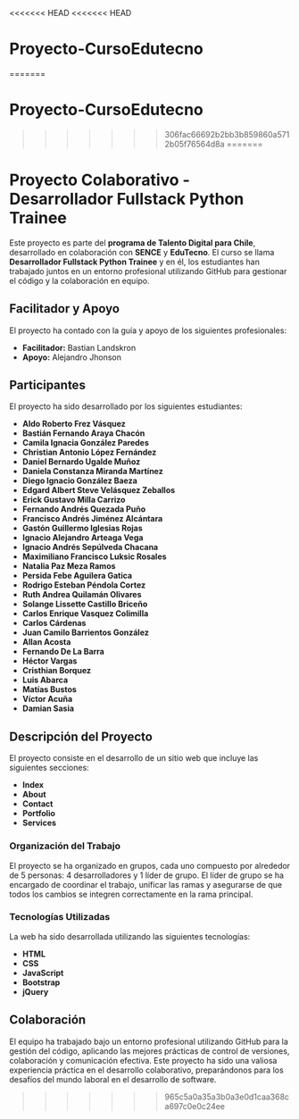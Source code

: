 <<<<<<< HEAD
<<<<<<< HEAD
# Proyecto-CursoEdutecno
=======
# Proyecto-CursoEdutecno
>>>>>>> 306fac66692b2bb3b859860a5712b05f76564d8a
=======
# Proyecto Colaborativo - Desarrollador Fullstack Python Trainee

Este proyecto es parte del **programa de Talento Digital para Chile**, desarrollado en colaboración con **SENCE** y **EduTecno**. El curso se llama **Desarrollador Fullstack Python Trainee** y en él, los estudiantes han trabajado juntos en un entorno profesional utilizando GitHub para gestionar el código y la colaboración en equipo.

## Facilitador y Apoyo

El proyecto ha contado con la guía y apoyo de los siguientes profesionales:

- **Facilitador:** Bastian Landskron
- **Apoyo:** Alejandro Jhonson

## Participantes

El proyecto ha sido desarrollado por los siguientes estudiantes:

- **Aldo Roberto Frez Vásquez**
- **Bastián Fernando Araya Chacón**
- **Camila Ignacia González Paredes**
- **Christian Antonio López Fernández**
- **Daniel Bernardo Ugalde Muñoz**
- **Daniela Constanza Miranda Martínez**
- **Diego Ignacio González Baeza**
- **Edgard Albert Steve Velásquez Zeballos**
- **Erick Gustavo Milla Carrizo**
- **Fernando Andrés Quezada Puño**
- **Francisco Andrés Jiménez Alcántara**
- **Gastón Guillermo Iglesias Rojas**
- **Ignacio Alejandro Arteaga Vega**
- **Ignacio Andrés Sepúlveda Chacana**
- **Maximiliano Francisco Luksic Rosales**
- **Natalia Paz Meza Ramos**
- **Persida Febe Aguilera Gatica**
- **Rodrigo Esteban Péndola Cortez**
- **Ruth Andrea Quilamán Olivares**
- **Solange Lissette Castillo Briceño**
- **Carlos Enrique Vasquez Colimilla**
- **Carlos Cárdenas**
- **Juan Camilo Barrientos González**
- **Allan Acosta**
- **Fernando De La Barra**
- **Héctor Vargas**
- **Cristhian Borquez**
- **Luis Abarca**
- **Matías Bustos**
- **Víctor Acuña**
- **Damian Sasia**

## Descripción del Proyecto

El proyecto consiste en el desarrollo de un sitio web que incluye las siguientes secciones:

- **Index**
- **About**
- **Contact**
- **Portfolio**
- **Services**

### Organización del Trabajo

El proyecto se ha organizado en grupos, cada uno compuesto por alrededor de 5 personas: 4 desarrolladores y 1 líder de grupo. El líder de grupo se ha encargado de coordinar el trabajo, unificar las ramas y asegurarse de que todos los cambios se integren correctamente en la rama principal.

### Tecnologías Utilizadas

La web ha sido desarrollada utilizando las siguientes tecnologías:

- **HTML**
- **CSS**
- **JavaScript**
- **Bootstrap**
- **jQuery**

## Colaboración

El equipo ha trabajado bajo un entorno profesional utilizando GitHub para la gestión del código, aplicando las mejores prácticas de control de versiones, colaboración y comunicación efectiva. Este proyecto ha sido una valiosa experiencia práctica en el desarrollo colaborativo, preparándonos para los desafíos del mundo laboral en el desarrollo de software.
>>>>>>> 965c5a0a35a3b0a3e0d1caa368ca697c0e0c24ee
